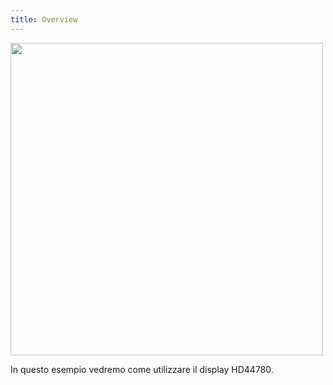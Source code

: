 ```yaml
---
title: Overview
---
```

<img src="./images/1.jpg" alt="" style="width: 500px;"/>

In questo esempio vedremo come utilizzare il display HD44780.